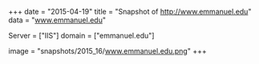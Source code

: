 
+++
date = "2015-04-19"
title = "Snapshot of http://www.emmanuel.edu"
data = "www.emmanuel.edu"

Server = ["IIS"]
domain = ["emmanuel.edu"]

  image = "snapshots/2015_16/www.emmanuel.edu.png"
+++
#
